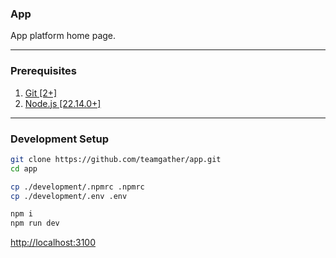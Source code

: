 ### App
App platform home page.
___

### Prerequisites
1. [Git [2+]](https://git-scm.com/downloads)
2. [Node.js [22.14.0+]](https://nodejs.org/en/download/package-manager)
___

### Development Setup
``` bash
git clone https://github.com/teamgather/app.git
cd app

cp ./development/.npmrc .npmrc
cp ./development/.env .env

npm i
npm run dev
```

[http://localhost:3100](http://localhost:3100)
